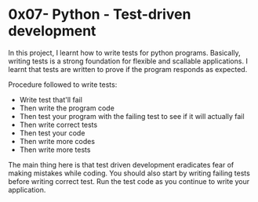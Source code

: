 # 0x07- Python - Test-driven development

In this project, I learnt how to write tests for python programs. Basically, writing tests is a strong foundation for flexible and scallable applications. I learnt that tests are written to prove if the program responds as expected.

Procedure followed to write tests:
- Write test that'll fail
- Then write the program code
- Then test your program with the failing test to see if it will actually fail
- Then write correct tests
- Then test your code
- Then write more codes
- Then write more tests

The main thing here is that test driven development eradicates fear of making mistakes while coding. You should also start by writing failing tests before writing correct test. Run the test code as you continue to write your application.
